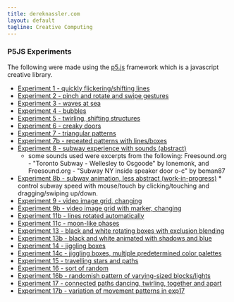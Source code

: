 ```yaml
---
title: dereknassler.com
layout: default
tagline: Creative Computing
---
```

### P5JS Experiments
The following were made using the [p5.js](http://p5js.org) framework which is a javascript creative library.

  * [Experiment 1 - quickly flickering/shifting lines]({{site.url}}/p5/exp3d/index.html)
  * [Experiment 2 - pinch and rotate and swipe gestures]({{site.url}}/p5/exp4/index.html)
  * [Experiment 3 - waves at sea]({{site.url}}/p5/graphics-exp/expWave1/index.html)
  * [Experiment 4 - bubbles]({{site.url}}/p5/graphics-exp/exp3b/index.html)
  * [Experiment 5 - twirling, shifting structures]({{site.url}}/p5/graphics-exp/exp4/index.html)
  * [Experiment 6 - creaky doors]({{site.url}}/p5/graphics-exp/exp5/index.html)
  * [Experiment 7 - triangular patterns]({{site.url}}/p5/graphics-exp/exp6/index.html)
  * [Experiment 7b - repeated patterns with lines/boxes]({{site.url}}/p5/graphics-exp/exp6b/index.html)
  * [Experiment 8 - subway experience with sounds (abstract)]({{site.url}}/p5/graphics-exp/exp6b2/index.html)
  	* some sounds used were excerpts from the following:  Freesound.org - "Toronto Subway - Wellesley to Osgoode" by lonemonk, and Freesound.org - "Subway NY inside speaker door o-c" by beman87 
  * [Experiment 8b - subway animation, less abstract (work-in-progress)]({{site.url}}/p5/graphics-exp/exp7b/index.html) * control subway speed with mouse/touch by clicking/touching and dragging/swiping up/down.
  * [Experiment 9 - video image grid, changing]({{site.url}}/p5/graphics-exp/exp9/index.html)
  * [Experiment 9b - video image grid with marker, changing]({{site.url}}/p5/graphics-exp/exp9b/index.html)
  * [Experiment 11b - lines rotated automatically]({{site.url}}/p5/graphics-exp/exp11b/index.html)
  * [Experiment 11c - moon-like phases]({{site.url}}/p5/graphics-exp/exp11c/index.html)
  * [Experiment 13 - black and white rotating boxes with exclusion blending]({{site.url}}/p5/graphics-exp/exp13/index.html)
  * [Experiment 13b - black and white animated with shadows and blue]({{site.url}}/p5/graphics-exp/exp13b/index.html)
  * [Experiment 14 - jiggling boxes]({{site.url}}/p5/graphics-exp/exp14/index.html)
  * [Experiment 14c - jiggling boxes, multiple predetermined color palettes]({{site.url}}/p5/graphics-exp/exp14c/index.html)
  * [Experiment 15 - travelling stars and paths]({{site.url}}/p5/graphics-exp/exp15/index.html)
  * [Experiment 16 - sort of random]({{site.url}}/p5/graphics-exp/exp16/index.html)
  * [Experiment 16b - randomish pattern of varying-sized blocks/lights]({{site.url}}/p5/graphics-exp/exp16b/index.html)
  * [Experiment 17 - connected paths dancing, twirling, together and apart]({{site.url}}/p5/graphics-exp/exp17/index.html)
  * [Experiment 17b - variation of movement patterns in exp17]({{site.url}}/p5/graphics-exp/exp17b/index.html)